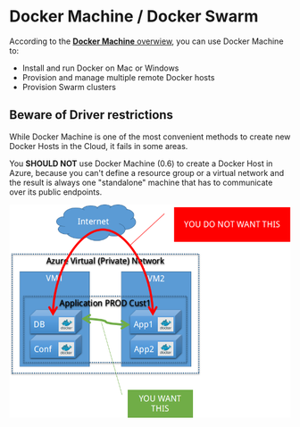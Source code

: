 # Docker Machine / Docker Swarm

According to the [**Docker Machine** overwiew](https://docs.docker.com/machine/overview/), you can use Docker Machine to:

* Install and run Docker on Mac or Windows
* Provision and manage multiple remote Docker hosts
* Provision Swarm clusters

## Beware of Driver restrictions

While Docker Machine is one of the most convenient methods to create new Docker Hosts in the Cloud, it fails in some areas.

You **SHOULD NOT** use Docker Machine (0.6) to create a Docker Host in Azure, because you can't define a resource group or a virtual network and the result is always one "standalone" machine that has to communicate over its public endpoints.

![](images/DockerMachineAzureNetworking.png)